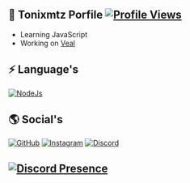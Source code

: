 ## 📜 Tonixmtz Porfile  <a href="https://github.com/Tonixmtz"><img src="https://komarev.com/ghpvc/?username=Tonixmtz" alt="Profile Views"/></a>

- Learning JavaScript
- Working on [Veal](https://discord.gg/vealpvp)

## ⚡ Language's

[![NodeJs](https://img.shields.io/badge/JavaScript-00ff5e?style=for-the-badge&logo=javascript&logoColor=white)](https://nodejs.org/)

## 🌎 Social's

[![GitHub](https://img.shields.io/badge/Github-100000?style=for-the-badge&logo=github&logoColor=white)](https://github.com/Tonixmtz)
[![Instagram](https://img.shields.io/badge/Instagram-ff00d9?style=for-the-badge&logo=instagram&logoColor=white)](https://www.instagram.com/Tonixmtz/)
[![Discord](https://img.shields.io/badge/Discord-4c00ff?style=for-the-badge&logo=discord&logoColor=white)](https://discordapp.com/users/354800852302692352/)
 
## [![Discord Presence](https://lanyard.cnrad.dev/api/354800852302692352)](https://discord.com/users/354800852302692352)
